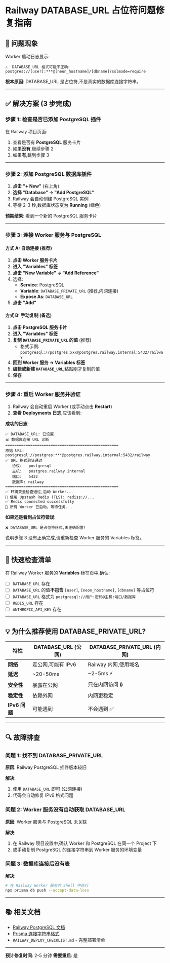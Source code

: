 # Railway DATABASE_URL 占位符问题修复指南

## 🔴 问题现象

Worker 启动日志显示:
```
⚠️  DATABASE_URL 格式可能不正确: postgres://[user]:***@[neon_hostname]/[dbname]?sslmode=require
```

**根本原因**: DATABASE_URL 是占位符,不是真实的数据库连接字符串。

---

## ✅ 解决方案 (3 步完成)

### 步骤 1: 检查是否已添加 PostgreSQL 插件

在 Railway 项目页面:
1. 查看是否有 **PostgreSQL** 服务卡片
2. 如果**没有**,继续步骤 2
3. 如果**有**,跳到步骤 3

---

### 步骤 2: 添加 PostgreSQL 数据库插件

1. **点击 "+ New"** (右上角)
2. **选择 "Database" → "Add PostgreSQL"**
3. Railway 会自动创建 PostgreSQL 实例
4. 等待 2-3 秒,数据库状态变为 **Running** (绿色)

**预期结果**: 看到一个新的 PostgreSQL 服务卡片

---

### 步骤 3: 连接 Worker 服务与 PostgreSQL

#### 方式 A: 自动连接 (推荐)
1. **点击 Worker 服务卡片**
2. **进入 "Variables" 标签**
3. **点击 "New Variable" → "Add Reference"**
4. 选择:
   - **Service**: PostgreSQL
   - **Variable**: `DATABASE_PRIVATE_URL` (推荐,内网连接)
   - **Expose As**: `DATABASE_URL`
5. **点击 "Add"**

#### 方式 B: 手动复制 (备选)
1. **点击 PostgreSQL 服务卡片**
2. **进入 "Variables" 标签**
3. **复制 `DATABASE_PRIVATE_URL` 的值** (推荐)
   - 格式示例: `postgresql://postgres:xxx@postgres.railway.internal:5432/railway`
4. **回到 Worker 服务 → Variables 标签**
5. **编辑或新建 `DATABASE_URL`**,粘贴刚才复制的值
6. **保存**

---

### 步骤 4: 重启 Worker 服务并验证

1. Railway 会自动重启 Worker (或手动点击 **Restart**)
2. **查看 Deployments 日志**,应该看到:

**成功的日志**:
```
✅ DATABASE_URL: 已设置
📊 数据库连接 URL 诊断
==================================================
原始 URL: postgresql://postgres:***@postgres.railway.internal:5432/railway
✅ URL 格式验证通过
   协议:   postgresql
   主机:   postgres.railway.internal
   端口:   5432
   数据库: railway
==================================================
✅ 环境变量检查通过,启动 Worker...
🔌 使用 Upstash Redis (TLS): rediss://...
✅ Redis connected successfully
🚀 所有 Worker 已启动，等待任务...
```

**如果还是看到占位符错误**:
```
❌ DATABASE_URL 是占位符格式,未正确配置!
```
说明步骤 3 没有正确完成,请重新检查 Worker 服务的 Variables 标签。

---

## 🎯 快速检查清单

在 Railway Worker 服务的 **Variables** 标签页中,确认:

- [ ] `DATABASE_URL` 存在
- [ ] `DATABASE_URL` 的值**不包含** `[user]`, `[neon_hostname]`, `[dbname]` 等占位符
- [ ] `DATABASE_URL` 格式为 `postgresql://用户:密码@主机:端口/数据库`
- [ ] `REDIS_URL` 存在
- [ ] `ANTHROPIC_API_KEY` 存在

---

## 💡 为什么推荐使用 DATABASE_PRIVATE_URL?

| 特性 | DATABASE_URL (公网) | DATABASE_PRIVATE_URL (内网) |
|------|---------------------|----------------------------|
| **网络** | 走公网,可能有 IPv6 | Railway 内网,使用域名 |
| **延迟** | ~20-50ms | ~2-5ms ⚡ |
| **安全性** | 暴露在公网 | 只在内网访问 🔒 |
| **稳定性** | 依赖外网 | 内网更稳定 |
| **IPv6 问题** | 可能遇到 | 不会遇到 ✅ |

---

## 🔍 故障排查

### 问题 1: 找不到 DATABASE_PRIVATE_URL

**原因**: Railway PostgreSQL 插件版本较旧

**解决**:
1. 使用 `DATABASE_URL` 即可 (公网连接)
2. 代码会自动修复 IPv6 格式问题

### 问题 2: Worker 服务没有自动获取 DATABASE_URL

**原因**: Worker 服务与 PostgreSQL 未关联

**解决**:
1. 在 Railway 项目设置中,确认 Worker 和 PostgreSQL 在同一个 Project 下
2. 或手动复制 PostgreSQL 的连接字符串到 Worker 服务的环境变量

### 问题 3: 数据库连接后没有表

**解决**:
```bash
# 在 Railway Worker 服务的 Shell 中执行
npx prisma db push --accept-data-loss
```

---

## 📚 相关文档

- [Railway PostgreSQL 文档](https://docs.railway.app/databases/postgresql)
- [Prisma 连接字符串格式](https://www.prisma.io/docs/reference/database-reference/connection-urls)
- `RAILWAY_DEPLOY_CHECKLIST.md` - 完整部署清单

---

**预计修复时间**: 2-5 分钟
**需要重启**: 是
